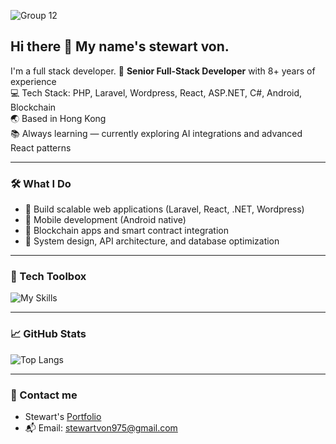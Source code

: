 ![Group 12](https://github.com/partner20307/partner20307/assets/105185902/863fac04-75b2-4020-8594-a16512914d7e)
## Hi there 👋 My name's stewart von.

I'm a full stack developer. 
🎯 **Senior Full-Stack Developer** with 8+ years of experience  
💻 Tech Stack: PHP, Laravel, Wordpress, React, ASP.NET, C#, Android, Blockchain  
🌏 Based in Hong Kong  
📚 Always learning — currently exploring AI integrations and advanced React patterns

---

### 🛠️ What I Do
- 🧱 Build scalable web applications (Laravel, React, .NET, Wordpress)
- 📲 Mobile development (Android native)
- 🧬 Blockchain apps and smart contract integration
- 🧩 System design, API architecture, and database optimization

---

### 🔧 Tech Toolbox
![My Skills](https://skillicons.dev/icons?i=php,laravel,react,dotnet,csharp,wordpress,androidstudio,html,css,js,ts,git)

---

### 📈 GitHub Stats

![Top Langs](https://github-readme-stats.vercel.app/api/top-langs/?username=stewartvon&layout=compact&theme=tokyonight)

---

### 🤝 Contact me 
- Stewart's [Portfolio](https://portfolio-2nkj.vercel.app/)
- 📬 Email: stewartvon975@gmail.com
<!--
**stewartvon/stewartvon** is a ✨ _special_ ✨ repository because its `README.md` (this file) appears on your GitHub profile.

Here are some ideas to get you started:

- 🔭 I’m currently working on ...
- 🌱 I’m currently learning ...
- 👯 I’m looking to collaborate on ...
- 🤔 I’m looking for help with ...
- 💬 Ask me about ...
- 📫 How to reach me: ...
- 😄 Pronouns: ...
- ⚡ Fun fact: ...
-->
